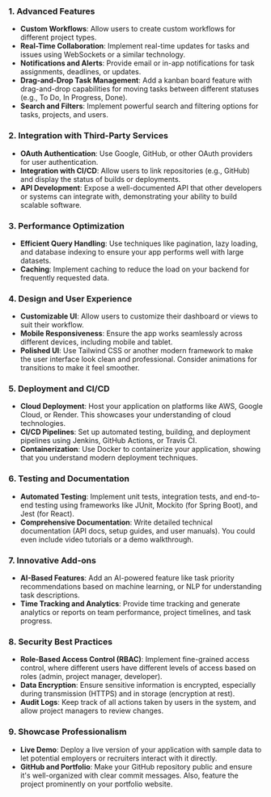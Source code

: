 ### 1. **Advanced Features**

- **Custom Workflows**: Allow users to create custom workflows for different project types.
- **Real-Time Collaboration**: Implement real-time updates for tasks and issues using WebSockets or a similar technology.
- **Notifications and Alerts**: Provide email or in-app notifications for task assignments, deadlines, or updates.
- **Drag-and-Drop Task Management**: Add a kanban board feature with drag-and-drop capabilities for moving tasks between different statuses (e.g., To Do, In Progress, Done).
- **Search and Filters**: Implement powerful search and filtering options for tasks, projects, and users.

### 2. **Integration with Third-Party Services**

- **OAuth Authentication**: Use Google, GitHub, or other OAuth providers for user authentication.
- **Integration with CI/CD**: Allow users to link repositories (e.g., GitHub) and display the status of builds or deployments.
- **API Development**: Expose a well-documented API that other developers or systems can integrate with, demonstrating your ability to build scalable software.

### 3. **Performance Optimization**

- **Efficient Query Handling**: Use techniques like pagination, lazy loading, and database indexing to ensure your app performs well with large datasets.
- **Caching**: Implement caching to reduce the load on your backend for frequently requested data.

### 4. **Design and User Experience**

- **Customizable UI**: Allow users to customize their dashboard or views to suit their workflow.
- **Mobile Responsiveness**: Ensure the app works seamlessly across different devices, including mobile and tablet.
- **Polished UI**: Use Tailwind CSS or another modern framework to make the user interface look clean and professional. Consider animations for transitions to make it feel smoother.

### 5. **Deployment and CI/CD**

- **Cloud Deployment**: Host your application on platforms like AWS, Google Cloud, or Render. This showcases your understanding of cloud technologies.
- **CI/CD Pipelines**: Set up automated testing, building, and deployment pipelines using Jenkins, GitHub Actions, or Travis CI.
- **Containerization**: Use Docker to containerize your application, showing that you understand modern deployment techniques.

### 6. **Testing and Documentation**

- **Automated Testing**: Implement unit tests, integration tests, and end-to-end testing using frameworks like JUnit, Mockito (for Spring Boot), and Jest (for React).
- **Comprehensive Documentation**: Write detailed technical documentation (API docs, setup guides, and user manuals). You could even include video tutorials or a demo walkthrough.

### 7. **Innovative Add-ons**

- **AI-Based Features**: Add an AI-powered feature like task priority recommendations based on machine learning, or NLP for understanding task descriptions.
- **Time Tracking and Analytics**: Provide time tracking and generate analytics or reports on team performance, project timelines, and task progress.

### 8. **Security Best Practices**

- **Role-Based Access Control (RBAC)**: Implement fine-grained access control, where different users have different levels of access based on roles (admin, project manager, developer).
- **Data Encryption**: Ensure sensitive information is encrypted, especially during transmission (HTTPS) and in storage (encryption at rest).
- **Audit Logs**: Keep track of all actions taken by users in the system, and allow project managers to review changes.

### 9. **Showcase Professionalism**

- **Live Demo**: Deploy a live version of your application with sample data to let potential employers or recruiters interact with it directly.
- **GitHub and Portfolio**: Make your GitHub repository public and ensure it's well-organized with clear commit messages. Also, feature the project prominently on your portfolio website.